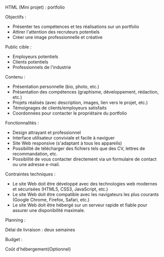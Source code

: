 
HTML (Mini projet) : portfolio

Objectifs :

- Présenter tes compétences et tes réalisations sur un portfolio
- Attirer l'attention des recruteurs potentiels
- Créer une image professionnelle et créative

Public cible :

- Employeurs potentiels
- Clients potentiels
- Professionnels de l'industrie

Contenu :

- Présentation personnelle (bio, photo, etc.)
- Présentation des compétences (graphisme, développement, rédaction, etc.)
- Projets réalisés (avec description, images, lien vers le projet, etc.)
- Témoignages de clients/employeurs satisfaits
- Coordonnées pour contacter le propriétaire du portfolio

Fonctionnalités :

- Design attrayant et professionnel
- Interface utilisateur conviviale et facile à naviguer
- Site Web responsive (s'adaptant à tous les appareils)
- Possibilité de télécharger des fichiers tels que des CV, lettres de recommandation, etc.
- Possibilité de vous contacter directement via un formulaire de contact ou une adresse e-mail.

Contraintes techniques :

- Le site Web doit être développé avec des technologies web modernes et sécurisées (HTML5, CSS3, JavaScript, etc.)
- Le site Web doit être compatible avec les navigateurs les plus courants (Google Chrome, Firefox, Safari, etc.)
- Le site Web doit être hébergé sur un serveur rapide et fiable pour assurer une disponibilité maximale.

Planning :

Délai de livraison : deux semaines

Budget :

Coût d'hébergement(Optionnel)
